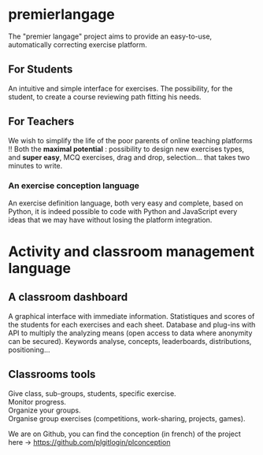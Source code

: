 # premierlangage

The "premier langage" project aims to provide an easy-to-use, automatically correcting exercise platform.

## For Students

An intuitive and simple interface for exercises.
The possibility, for the student, to create a course reviewing path fitting his needs.

## For Teachers

We wish to simplify the life of the poor parents of online teaching platforms !!
Both the **maximal potential** : possibility to design new exercises types, and **super easy**, MCQ exercises, drag and drop, selection... that takes two minutes to write.



### An exercise conception language

An exercise definition language, both very easy and complete, based on Python,
it is indeed possible to code with Python and JavaScript every ideas that we may have without losing the platform integration.

# Activity and classroom management language

## A classroom dashboard

A  graphical interface with immediate information.
Statistiques and scores of the students for each exercises and each sheet.
Database and plug-ins with API to multiply the analyzing means (open access to data where anonymity  can be secured).
Keywords analyse, concepts, leaderboards, distributions, positioning...

## Classrooms tools

Give class, sub-groups, students, specific exercise.  
Monitor progress.   
Organize your groups.  
Organise group exercises (competitions, work-sharing, projects, games).



We are on Github, you can find the conception (in french) of the project here -> https://github.com/plgitlogin/plconception
